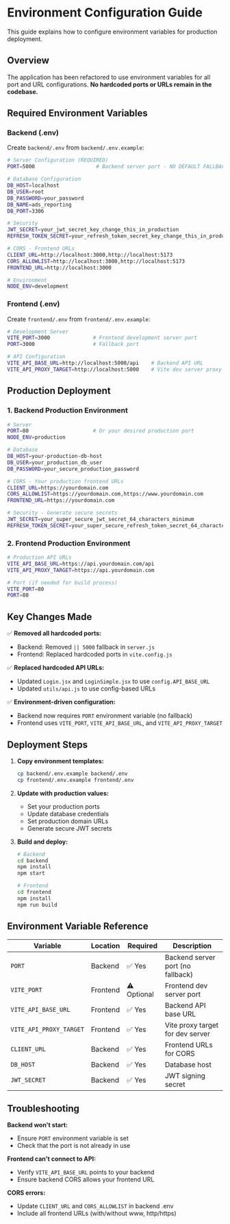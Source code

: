 # Environment Configuration Guide

This guide explains how to configure environment variables for production deployment.

## Overview

The application has been refactored to use environment variables for all port and URL configurations. **No hardcoded ports or URLs remain in the codebase.**

## Required Environment Variables

### Backend (.env)

Create `backend/.env` from `backend/.env.example`:

```bash
# Server Configuration (REQUIRED)
PORT=5000                    # Backend server port - NO DEFAULT FALLBACK

# Database Configuration
DB_HOST=localhost
DB_USER=root
DB_PASSWORD=your_password
DB_NAME=ads_reporting
DB_PORT=3306

# Security
JWT_SECRET=your_jwt_secret_key_change_this_in_production
REFRESH_TOKEN_SECRET=your_refresh_token_secret_key_change_this_in_production

# CORS - Frontend URLs
CLIENT_URL=http://localhost:3000,http://localhost:5173
CORS_ALLOWLIST=http://localhost:3000,http://localhost:5173
FRONTEND_URL=http://localhost:3000

# Environment
NODE_ENV=development
```

### Frontend (.env)

Create `frontend/.env` from `frontend/.env.example`:

```bash
# Development Server
VITE_PORT=3000              # Frontend development server port
PORT=3000                   # Fallback port

# API Configuration
VITE_API_BASE_URL=http://localhost:5000/api    # Backend API URL
VITE_API_PROXY_TARGET=http://localhost:5000    # Vite dev server proxy target
```

## Production Deployment

### 1. Backend Production Environment

```bash
# Server
PORT=80                     # Or your desired production port
NODE_ENV=production

# Database
DB_HOST=your-production-db-host
DB_USER=your_production_db_user
DB_PASSWORD=your_secure_production_password

# CORS - Your production frontend URLs
CLIENT_URL=https://yourdomain.com
CORS_ALLOWLIST=https://yourdomain.com,https://www.yourdomain.com
FRONTEND_URL=https://yourdomain.com

# Security - Generate secure secrets
JWT_SECRET=your_super_secure_jwt_secret_64_characters_minimum
REFRESH_TOKEN_SECRET=your_super_secure_refresh_token_secret_64_characters_minimum
```

### 2. Frontend Production Environment

```bash
# Production API URLs
VITE_API_BASE_URL=https://api.yourdomain.com/api
VITE_API_PROXY_TARGET=https://api.yourdomain.com

# Port (if needed for build process)
VITE_PORT=80
PORT=80
```

## Key Changes Made

✅ **Removed all hardcoded ports:**
- Backend: Removed `|| 5000` fallback in `server.js`
- Frontend: Replaced hardcoded ports in `vite.config.js`

✅ **Replaced hardcoded API URLs:**
- Updated `Login.jsx` and `LoginSimple.jsx` to use `config.API_BASE_URL`
- Updated `utils/api.js` to use config-based URLs

✅ **Environment-driven configuration:**
- Backend now requires `PORT` environment variable (no fallback)
- Frontend uses `VITE_PORT`, `VITE_API_BASE_URL`, and `VITE_API_PROXY_TARGET`

## Deployment Steps

1. **Copy environment templates:**
   ```bash
   cp backend/.env.example backend/.env
   cp frontend/.env.example frontend/.env
   ```

2. **Update with production values:**
   - Set your production ports
   - Update database credentials
   - Set production domain URLs
   - Generate secure JWT secrets

3. **Build and deploy:**
   ```bash
   # Backend
   cd backend
   npm install
   npm start

   # Frontend
   cd frontend
   npm install
   npm run build
   ```

## Environment Variable Reference

| Variable | Location | Required | Description |
|----------|----------|----------|-------------|
| `PORT` | Backend | ✅ Yes | Backend server port (no fallback) |
| `VITE_PORT` | Frontend | ⚠️ Optional | Frontend dev server port |
| `VITE_API_BASE_URL` | Frontend | ✅ Yes | Backend API base URL |
| `VITE_API_PROXY_TARGET` | Frontend | ✅ Yes | Vite proxy target for dev server |
| `CLIENT_URL` | Backend | ✅ Yes | Frontend URLs for CORS |
| `DB_HOST` | Backend | ✅ Yes | Database host |
| `JWT_SECRET` | Backend | ✅ Yes | JWT signing secret |

## Troubleshooting

**Backend won't start:**
- Ensure `PORT` environment variable is set
- Check that the port is not already in use

**Frontend can't connect to API:**
- Verify `VITE_API_BASE_URL` points to your backend
- Ensure backend CORS allows your frontend URL

**CORS errors:**
- Update `CLIENT_URL` and `CORS_ALLOWLIST` in backend .env
- Include all frontend URLs (with/without www, http/https)
